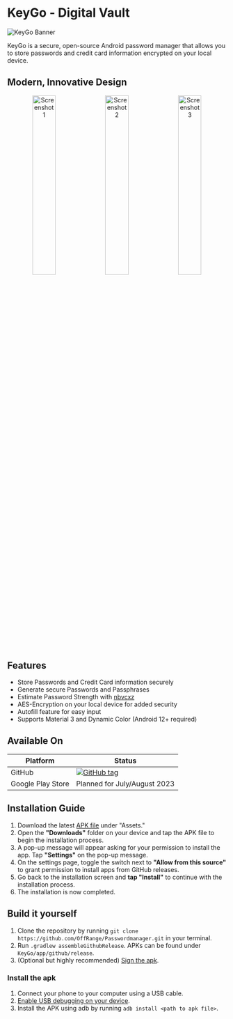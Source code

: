 # KeyGo - Digital Vault

![KeyGo Banner](https://github.com/OffRange/KeyGo/assets/42292083/c8366557-e24e-413d-be17-d6f02b2de740)

KeyGo is a secure, open-source Android password manager that allows you to store passwords and credit card information encrypted on your local device.

## Modern, Innovative Design

<p align="center">
  <img src="https://github.com/OffRange/KeyGo/assets/42292083/424f0602-ede6-4501-bec7-90fb52396e83" width="32.5%" alt="Screenshot 1"/>
  <img src="https://github.com/OffRange/KeyGo/assets/42292083/4e26e4c6-7167-4e66-9b9b-676a7470ba7a" width="32.5%" alt="Screenshot 2"/>
  <img src="https://github.com/OffRange/KeyGo/assets/42292083/badae815-6c0a-4758-8d88-ca8aa5fb5688" width="32.5%" alt="Screenshot 3"/>
</p>

## Features


- Store Passwords and Credit Card information securely
- Generate secure Passwords and Passphrases
- Estimate Password Strength with [nbvcxz](https://github.com/GoSimpleLLC/nbvcxz)
- AES-Encryption on your local device for added security
- Autofill feature for easy input
- Supports Material 3 and Dynamic Color (Android 12+ required)

## Available On

| Platform          | Status                                                                                                                                              |
|-------------------|-----------------------------------------------------------------------------------------------------------------------------------------------------|
| GitHub            | [![GitHub tag](https://img.shields.io/github/release/OffRange/KeyGo?include_prereleases=&sort=semver)](https://github.com/OffRange/KeyGo/releases/) |
| Google Play Store | Planned for July/August 2023                                                                                                                        |

## Installation Guide

1. Download the latest [APK file](https://github.com/OffRange/KeyGo/releases/latest) under "Assets."
2. Open the **"Downloads"** folder on your device and tap the APK file to begin the installation process.
3. A pop-up message will appear asking for your permission to install the app. Tap **"Settings"** on the pop-up message.
4. On the settings page, toggle the switch next to **"Allow from this source"** to grant permission to install apps from GitHub releases.
5. Go back to the installation screen and **tap "Install"** to continue with the installation process.
6. The installation is now completed.

## Build it yourself

1. Clone the repository by running `git clone https://github.com/OffRange/Passwordmanager.git` in your terminal.
2. Run `.gradlew assembleGithubRelease`. APKs can be found under `KeyGo/app/github/release`.
3. (Optional but highly recommended) [Sign the apk](https://developer.android.com/build/building-cmdline#sign_manually).

### Install the apk

1. Connect your phone to your computer using a USB cable.
2. [Enable USB debugging on your device](https://developer.android.com/studio/debug/dev-options#Enable-debugging).
3. Install the APK using adb by running `adb install <path to apk file>`.
